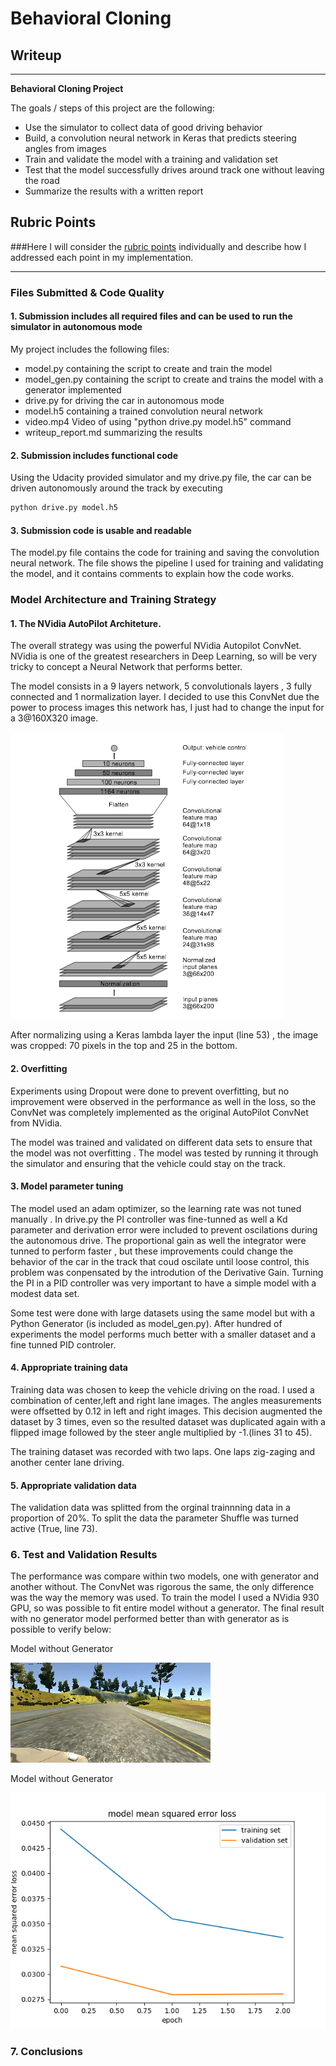 # **Behavioral Cloning** 

## Writeup 

---

**Behavioral Cloning Project**

The goals / steps of this project are the following:
* Use the simulator to collect data of good driving behavior
* Build, a convolution neural network in Keras that predicts steering angles from images
* Train and validate the model with a training and validation set
* Test that the model successfully drives around track one without leaving the road
* Summarize the results with a written report


[//]: # (Image References)

[image1]: ./examples/nvidiaNN.png "Model Visualization"
[image2]: ./examples/center_2016_12_01_13_30_48_287.jpg
 "Center"
[image3]: ./examples/left_2016_12_01_13_38_52_961.jpg
 "Left"
[image4]: ./examples/right_2016_12_01_13_33_34_260.jpg
 "Right"
[image5]: ./examples/loss.png "Loss without Generator"
[image6]: ./examples/loss_2.png "Loss with Generator"
[image7]: ./examples/placeholder_small.png "Flipped Image"

## Rubric Points
###Here I will consider the [rubric points](https://review.udacity.com/#!/rubrics/432/view) individually and describe how I addressed each point in my implementation.  

---
### Files Submitted & Code Quality

#### 1. Submission includes all required files and can be used to run the simulator in autonomous mode

My project includes the following files:
* model.py containing the script to create and train the model
* model_gen.py containing the script to create and trains the model with a generator implemented 
* drive.py for driving the car in autonomous mode
* model.h5 containing a trained convolution neural network 
* video.mp4 Video of using "python drive.py model.h5" command
* writeup_report.md summarizing the results

#### 2. Submission includes functional code
Using the Udacity provided simulator and my drive.py file, the car can be driven autonomously around the track by executing 
```sh
python drive.py model.h5
```

#### 3. Submission code is usable and readable

The model.py file contains the code for training and saving the convolution neural network. The file shows the pipeline I used for training and validating the model, and it contains comments to explain how the code works.

### Model Architecture and Training Strategy

#### 1. The NVidia AutoPilot Architeture.

The overall strategy was using the powerful NVidia Autopilot ConvNet. NVidia is one of the greatest researchers in Deep Learning, so will be very tricky to concept a Neural Network that performs better.

The model consists in a 9 layers network, 5 convolutionals layers , 3 fully connected and 1 normalization layer. I decided to use this ConvNet due the power to process images this network has, I just had to change the input for a 3@160X320 image.

![alt text][image1]

After normalizing using a Keras lambda layer the input (line 53) , the image was cropped: 70 pixels in the top and 25 in the bottom.

#### 2. Overfitting

Experiments using Dropout were done to prevent overfitting, but no improvement were observed in the performance as well in the loss, so the ConvNet was completely implemented as the original AutoPilot ConvNet from NVidia.

The model was trained and validated on different data sets to ensure that the model was not overfitting . The model was tested by running it through the simulator and ensuring that the vehicle could stay on the track.

#### 3. Model parameter tuning

The model used an adam optimizer, so the learning rate was not tuned manually .
In drive.py the PI controller was fine-tunned as well a Kd parameter and derivation error were included to prevent oscilations during the autonomous drive. The proportional gain as well the integrator were tunned to perform faster , but these improvements could change the behavior of the car in the track that coud oscilate until loose control, this problem was conpensated by the introdution of the Derivative Gain.
Turning the PI in a PID controller was very important to have a simple model with a modest data set.

Some test were done with large datasets using the same model but with a Python Generator (is included as model_gen.py). After hundred of experiments the model performs much better with a smaller dataset and a fine tunned PID controler.

#### 4. Appropriate training data

Training data was chosen to keep the vehicle driving on the road. I used a combination of center,left and right lane images. The angles measurements were offsetted by 0.12 in left and right images. This decision augmented the dataset by 3 times, even so the resulted dataset was duplicated again with a flipped image followed by the steer angle multiplied by -1.(lines 31 to 45).

The training dataset was recorded with two laps. One laps zig-zaging and another center lane driving. 

#### 5. Appropriate validation data

The validation data was splitted from the orginal trainnning data in a proportion of 20%. To split the data the parameter Shuffle was turned active (True, line 73).

### 6. Test and Validation Results 

The performance was compare within two models, one with generator and another without. The ConvNet was rigorous the same, the only difference was the way the memory was used. To train the model I used a NVidia 930 GPU, so was possible to fit entire model without a generator.
The final result with no generator model performed better than with generator as is possible to verify below:

Model without Generator

![alt text][image4]

Model without Generator

![alt text][image5]

### 7. Conclusions 







